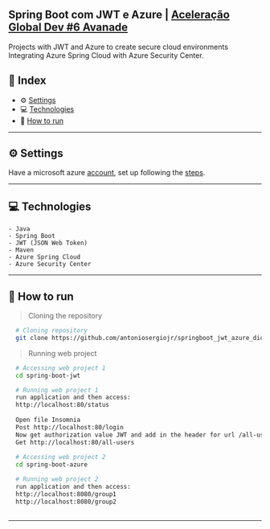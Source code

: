 ## Spring Boot com JWT e Azure | [Aceleração Global Dev #6 Avanade](https://digitalinnovation.one/)

Projects with JWT and Azure to create secure cloud environments Integrating Azure Spring Cloud with Azure Security Center.

## 📌 Index
- ⚙ [Settings](#-settings)
- 💻 [Technologies](#-technologies)
- 🚀 [How to run](#-how-to-run)
---

## ⚙ Settings
  Have a microsoft azure [account](https://azure.microsoft.com/pt-br/free/), set up following the [steps](https://docs.microsoft.com/en-us/azure/developer/java/spring-framework/configure-spring-boot-starter-java-app-with-azure-active-directory).

---

## 💻 Technologies
    - Java
    - Spring Boot
	- JWT (JSON Web Token)
    - Maven
    - Azure Spring Cloud
	- Azure Security Center	
---

## 🚀 How to run

  > Cloning the repository
  ```bash
    # Cloning repository
    git clone https://github.com/antoniosergiojr/springboot_jwt_azure_dio_avanade.git
  ```

  > Running web project
  ```bash
    # Accessing web project 1
    cd spring-boot-jwt

    # Running web project 1   
    run application and then access: 
    http://localhost:80/status
	
	Open file Insomnia
	Post http://localhost:80/login
	Now get authorization value JWT and add in the header for url /all-users
	Get http://localhost:80/all-users
	
	# Accessing web project 2
    cd spring-boot-azure

    # Running web project 2   
    run application and then access: 
    http://localhost:8080/group1
	http://localhost:8080/group2
    
  ```
---
